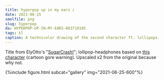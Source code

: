 ```yaml
---
title: hyperpop up in my ears 𝅘𝅥𝅮
date: 2021-06-25
smolfile: png
slug: hyperpop
da: HYPERPOP-UP-IN-MY-EARS-883719185
tags: kl
caption: A technicolor drawing of the second character ft. lollipops.
---
```

Title from ElyOtto's "<a href="https://www.youtube.com/watch?v=BfV4ZDgumTQ" class="ext">SugarCrash!</a>"; lollipop-headphones based on <a href="https://happytreefriends.fandom.com/wiki/Nutty" class="ext">this character</a> (cartoon gore warning). Upscaled x2 from the original because why not.

{%include figure.html subcat="gallery" img="2021-06-25-600"%}